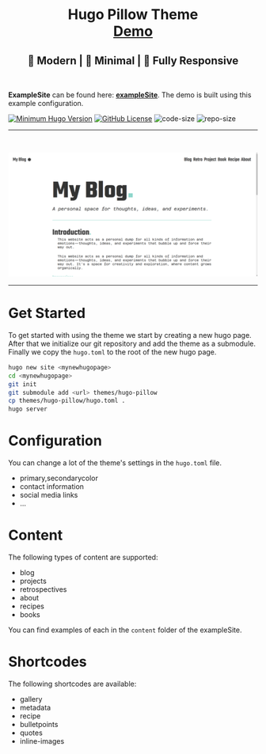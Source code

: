<h1 align=center>Hugo Pillow Theme<br><a href="https://pillowbeast.github.io/hugo-pillow/" rel="nofollow">Demo</a></h1>
<h2 align=center>🌟 Modern | 🌙 Minimal | 📱 Fully Responsive</h2>
<br>

**ExampleSite** can be found here: [**exampleSite**](https://github.com/pillowbeast/hugo-pillow/). The demo is built using this example configuration.

[![Minimum Hugo Version](https://img.shields.io/static/v1?label=min-HUGO-version&message=>=v0.88.0&color=blue&logo=hugo)](https://github.com/gohugoio/hugo/releases/tag/v0.88.0)
[![GitHub License](https://img.shields.io/github/license/pillowbeast/hugo-pillow)](https://github.com/pillowbeast/hugo-pillow/blob/main/LICENSE)
![code-size](https://img.shields.io/github/languages/code-size/pillowbeast/hugo-pillow)
![repo-size](https://img.shields.io/github/repo-size/pillowbeast/hugo-pillow)

---
<br>
<p align="center"><img src="images/screenshot.png" alt="Mockup image" title="Mockup"/>
</p>

---

# Get Started

To get started with using the theme we start by creating a new hugo page. 
After that we initialize our git repository and add the theme as a submodule.
Finally we copy the `hugo.toml` to the root of the new hugo page.

```bash
hugo new site <mynewhugopage>
cd <mynewhugopage>
git init
git submodule add <url> themes/hugo-pillow
cp themes/hugo-pillow/hugo.toml .
hugo server
```

# Configuration

You can change a lot of the theme's settings in the `hugo.toml` file.
- primary,secondarycolor
- contact information
- social media links
- ...

# Content

The following types of content are supported:
- blog
- projects
- retrospectives
- about
- recipes
- books

You can find examples of each in the `content` folder of the exampleSite.

# Shortcodes

The following shortcodes are available:
- gallery
- metadata
- recipe
- bulletpoints
- quotes
- inline-images